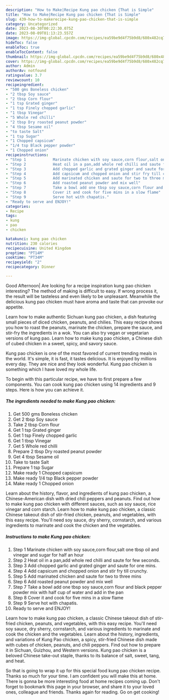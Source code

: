 ```yaml
---
description: "How to Make|Recipe Kung pao chicken {That is Simple"
title: "How to Make|Recipe Kung pao chicken {That is Simple"
slug: 439-how-to-makerecipe-kung-pao-chicken-that-is-simple
category: Uncategorized
date: 2023-08-30T00:22:30.075Z
date: 2023-08-09T01:13:23.557Z
image: https://img-global.cpcdn.com/recipes/ea59be9d4f75b9d8/680x482cq70/kung-pao-chicken-recipe-main-photo.jpg
hideToc: false
enableToc: true
enableTocContent: false
thumbnail: https://img-global.cpcdn.com/recipes/ea59be9d4f75b9d8/680x482cq70/kung-pao-chicken-recipe-main-photo.jpg
cover: https://img-global.cpcdn.com/recipes/ea59be9d4f75b9d8/680x482cq70/kung-pao-chicken-recipe-main-photo.jpg
author: Admin
authorAv: notfound
ratingvalue: 3.7
reviewcount: 10
recipeingredient:
- "500 gms Boneless chicken"
- "2 tbsp Soy sauce"
- "2 tbsp Corn flour"
- "1 tsp Grated ginger"
- "1 tsp Finely chopped garlic"
- "1 tbsp Vinegar"
- "5 Whole red chilli"
- "2 tbsp Dry roasted peanut powder"
- "4 tbsp Sesame oil"
- "to taste Salt"
- "1 tsp Sugar"
- "1 Chopped capsicum"
- "1/4 tsp Black pepper powder"
- "1 Chopped onion"
recipeinstructions:
- "Step 1            Marinate chicken with soy sauce,corn flour,salt one tbsp oil and vinegar and sugar for half an hour"
- "Step 2            Heat oil in a pan,add whole red chilli and saute for few seconds."
- "Step 3            Add chopped garlic and grated ginger and saute for one mins."
- "Step 4            Add capsicum and chopped onion and stir fry till crunchy."
- "Step 5            Add marinated chicken and saute for two to three mins"
- "Step 6            Add roasted peanut powder and mix well"
- "Step 7            Take a bowl add one tbsp soy sauce,corn flour and black pepper powder mix with half cup of water and add in the pan"
- "Step 8            Cover it and cook for five mins in a slow flame"
- "Step 9            Serve hot with chapatis."
- "Ready to serve and ENJOY!"
categories:
- Recipe
tags:
- kung
- pao
- chicken

katakunci: kung pao chicken 
nutrition: 230 calories
recipecuisine: United Kingdom
preptime: "PT14M"
cooktime: "PT34M"
recipeyield: "2"
recipecategory: Dinner

---
```



Good Afternoon| Are looking for a recipe inspiration kung pao chicken interesting? The method of making is difficult to easy. If wrong process it, the result will be tasteless and even likely to be unpleasant. Meanwhile the delicious kung pao chicken must have aroma and taste that can provoke our appetite.





Learn how to make authentic Sichuan kung pao chicken, a dish featuring small pieces of diced chicken, peanuts, and chilies. This easy recipe shows you how to roast the peanuts, marinate the chicken, prepare the sauce, and stir-fry the ingredients in a wok. You can also try vegan or vegetarian versions of kung pao. Learn how to make kung pao chicken, a Chinese dish of cubed chicken in a sweet, spicy, and savory sauce.

Kung pao chicken is one of the most favored of current trending meals in the world. It's simple, it is fast, it tastes delicious. It is enjoyed by millions every day. They are nice and they look wonderful. Kung pao chicken is something which I have loved my whole life.


To begin with this particular recipe, we have to first prepare a few components. You can cook kung pao chicken using 14 ingredients and 9 steps. Here is how you can achieve it.

<!--inarticleads1-->

##### The ingredients needed to make Kung pao chicken:

1. Get 500 gms Boneless chicken
1. Get 2 tbsp Soy sauce
1. Take 2 tbsp Corn flour
1. Get 1 tsp Grated ginger
1. Get 1 tsp Finely chopped garlic
1. Get 1 tbsp Vinegar
1. Get 5 Whole red chilli
1. Prepare 2 tbsp Dry roasted peanut powder
1. Get 4 tbsp Sesame oil
1. Take to taste Salt
1. Prepare 1 tsp Sugar
1. Make ready 1 Chopped capsicum
1. Make ready 1/4 tsp Black pepper powder
1. Make ready 1 Chopped onion


Learn about the history, flavor, and ingredients of kung pao chicken, a Chinese-American dish with dried chili peppers and peanuts. Find out how to make kung pao chicken with different sauces, such as soy sauce, rice vinegar and corn starch. Learn how to make kung pao chicken, a classic Chinese takeout dish of stir-fried chicken, peanuts, and vegetables, with this easy recipe. You&#39;ll need soy sauce, dry sherry, cornstarch, and various ingredients to marinate and cook the chicken and the vegetables. 

<!--inarticleads2-->

##### Instructions to make Kung pao chicken:

1. Step 1            Marinate chicken with soy sauce,corn flour,salt one tbsp oil and vinegar and sugar for half an hour
1. Step 2            Heat oil in a pan,add whole red chilli and saute for few seconds.
1. Step 3            Add chopped garlic and grated ginger and saute for one mins.
1. Step 4            Add capsicum and chopped onion and stir fry till crunchy.
1. Step 5            Add marinated chicken and saute for two to three mins
1. Step 6            Add roasted peanut powder and mix well
1. Step 7            Take a bowl add one tbsp soy sauce,corn flour and black pepper powder mix with half cup of water and add in the pan
1. Step 8            Cover it and cook for five mins in a slow flame
1. Step 9            Serve hot with chapatis.
1. Ready to serve and ENJOY!

Learn how to make kung pao chicken, a classic Chinese takeout dish of stir-fried chicken, peanuts, and vegetables, with this easy recipe. You&#39;ll need soy sauce, dry sherry, cornstarch, and various ingredients to marinate and cook the chicken and the vegetables. Learn about the history, ingredients, and variations of Kung Pao chicken, a spicy, stir-fried Chinese dish made with cubes of chicken, peanuts, and chili peppers. Find out how to prepare it in Sichuan, Guizhou, and Western versions. Kung pao chicken is a beloved Chinese take-out staple, thanks to its balance of salt, sweet, tang, and heat. 

So that is going to wrap it up for this special food kung pao chicken recipe. Thanks so much for your time. I am confident you will make this at home. There is gonna be more interesting food at home recipes coming up. Don't forget to bookmark this page in your browser, and share it to your loved ones, colleague and friends. Thanks again for reading. Go on get cooking!
